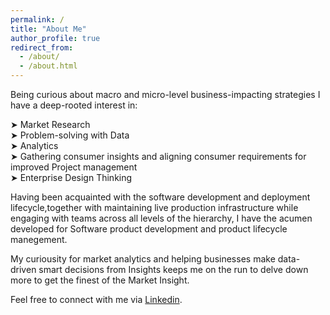 ```yaml
---
permalink: /
title: "About Me"
author_profile: true
redirect_from: 
  - /about/
  - /about.html
---
```


Being curious about macro and micro-level business-impacting strategies I have a deep-rooted interest in:

➤ Market Research  <br>
➤ Problem-solving with Data <br>
➤ Analytics  <br>
➤ Gathering consumer insights and aligning consumer requirements for improved Project management <br>
➤ Enterprise Design Thinking

Having been acquainted with the software development and deployment lifecycle,together with maintaining live production infrastructure while engaging with teams across all levels of the hierarchy, I have the acumen developed for Software product development and product lifecycle manegement.

My curiousity for market analytics and helping businesses make data-driven smart decisions from Insights keeps me on the run to delve down more to get the finest of the Market Insight.

Feel free to connect with me via [Linkedin](https://www.linkedin.com/in/saadat-irfan/).